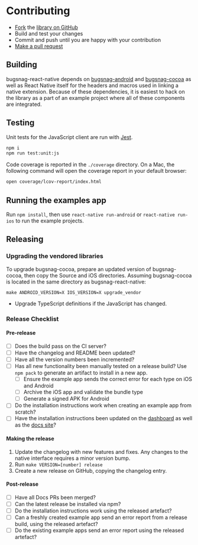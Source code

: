 # Contributing

* [Fork](https://help.github.com/articles/fork-a-repo) the
  [library on GitHub](https://github.com/bugsnag/bugsnag-react-native)
* Build and test your changes
* Commit and push until you are happy with your contribution
* [Make a pull request](https://help.github.com/articles/using-pull-requests)


## Building

bugsnag-react-native depends on
[bugsnag-android](https://github.com/bugsnag/bugsnag-android) and
[bugsnag-cocoa](https://github.com/bugsnag/bugsnag-cocoa) as well as React
Native itself for the headers and macros used in linking a native extension.
Because of these dependencies, it is easiest to hack on the library as a part of
an example project where all of these components are integrated.

## Testing

Unit tests for the JavaScript client are run with [Jest](https://facebook.github.io/jest/).

```sh
npm i
npm run test:unit:js
```

Code coverage is reported in the `./coverage` directory. On a Mac, the following command
will open the coverage report in your default browser:

```sh
open coverage/lcov-report/index.html
```

## Running the examples app

Run `npm install`, then use `react-native run-android` or `react-native run-ios`
to run the example projects.

## Releasing

### Upgrading the vendored libraries

To upgrade bugsnag-cocoa, prepare an updated version of bugsnag-cocoa, then copy
the Source and iOS directories. Assuming bugsnag-cocoa is located in the same
directory as bugsnag-react-native:

```
make ANDROID_VERSION=X IOS_VERSION=X upgrade_vendor
```

- Upgrade TypeScript definitions if the JavaScript has changed.

### Release Checklist

#### Pre-release

- [ ] Does the build pass on the CI server?
- [ ] Have the changelog and README been updated?
- [ ] Have all the version numbers been incremented?
- [ ] Has all new functionality been manually tested on a release build? Use `npm pack` to generate an artifact to install in a new app.
  - [ ] Ensure the example app sends the correct error for each type on iOS and Android
  - [ ] Archive the iOS app and validate the bundle type
  - [ ] Generate a signed APK for Android
- [ ] Do the installation instructions work when creating an example app from scratch?
- [ ] Have the installation instructions been updated on the [dashboard](https://github.com/bugsnag/bugsnag-website/tree/master/app/views/dashboard/projects/install) as well as the [docs site](https://github.com/bugsnag/docs.bugsnag.com)?

#### Making the release

1. Update the changelog with new features and fixes. Any changes to the native interface requires a minor version bump.
2. Run `make VERSION=[number] release`
3. Create a new release on GitHub, copying the changelog entry.

#### Post-release

- [ ] Have all Docs PRs been merged?
- [ ] Can the latest release be installed via npm?
- [ ] Do the installation instructions work using the released artefact?
- [ ] Can a freshly created example app send an error report from a release build, using the released artefact?
- [ ] Do the existing example apps send an error report using the released artefact?
